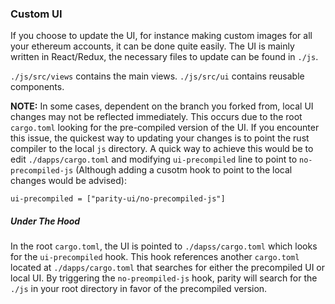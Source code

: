 ### Custom UI

If you choose to update the UI, for instance making custom images for all your ethereum accounts, it can be done quite easily. The UI is mainly written in React/Redux, the necessary files to update can be found in `./js`.

`./js/src/views` contains the main views.
`./js/src/ui` contains reusable components.

**NOTE:** In some cases, dependent on the branch you forked from, local UI changes may not be reflected immediately. This occurs due to the root `cargo.toml` looking for the pre-compiled version of the UI. If you encounter this issue, the quickest way to updating your changes is to point the rust compiler to the local `js` directory. A quick way to achieve this would be to edit `./dapps/cargo.toml` and modifying `ui-precompiled` line to point to `no-precompiled-js` (Although adding a cusotm hook to point to the local changes would be advised):

```
ui-precompiled = ["parity-ui/no-precompiled-js"]
```

##### Under The Hood
In the root `cargo.toml`, the UI is pointed to `./dapss/cargo.toml` which looks for the `ui-precompiled` hook. This hook references another `cargo.toml` located at `./dapps/cargo.toml` that searches for either the precompiled UI or local UI. By triggering the `no-preompiled-js` hook, parity will search for the `./js` in your root directory in favor of the precompiled version.
